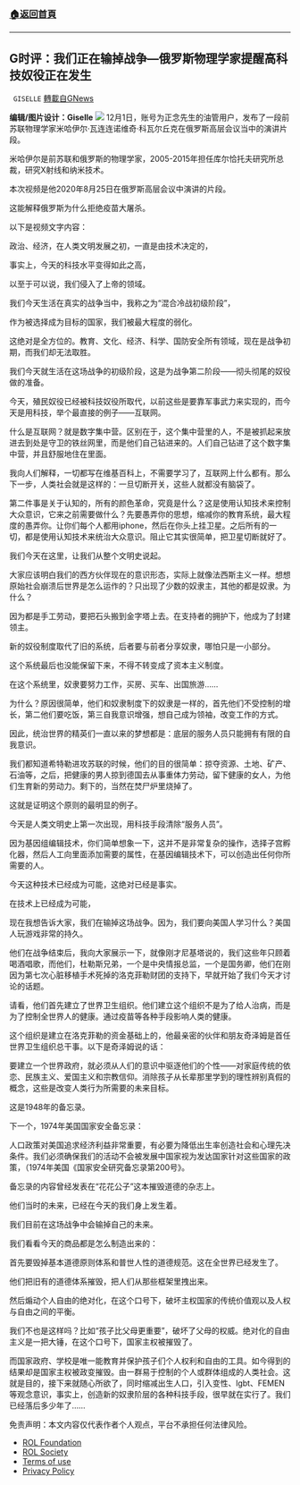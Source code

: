 ###  [:house:返回首頁](https://github.com/ourhimalayas/txt)
---


## G时评：我们正在输掉战争—俄罗斯物理学家提醒高科技奴役正在发生
` GISELLE` [轉載自GNews](https://gnews.org/zh-hans/1712037/)

**编辑/图片设计：Giselle**
![](https://assets.gnews.org/wp-content/uploads/2021/12/12.1.png)
12月1日，账号为正念先生的油管用户，发布了一段前苏联物理学家米哈伊尔·瓦连连诺维奇·科瓦尔丘克在俄罗斯高层会议当中的演讲片段。

米哈伊尔是前苏联和俄罗斯的物理学家，2005-2015年担任库尔恰托夫研究所总裁，研究X射线和纳米技术。

本次视频是他2020年8月25日在俄罗斯高层会议中演讲的片段。

这能解释俄罗斯为什么拒绝疫苗大屠杀。

以下是视频文字内容：

政治、经济，在人类文明发展之初，一直是由技术决定的，

事实上，今天的科技水平变得如此之高，

以至于可以说，我们侵入了上帝的领域。

我们今天生活在真实的战争当中，我称之为“混合冷战初级阶段”，

作为被选择成为目标的国家，我们被最大程度的弱化。

这绝对是全方位的。教育、文化、经济、科学、国防安全所有领域，现在是战争初期，而我们却无法取胜。

我们今天就生活在这场战争的初级阶段，这是为战争第二阶段——彻头彻尾的奴役做的准备。

今天，殖民奴役已经被科技奴役所取代，以前这些是要靠军事武力来实现的，而今天是用科技，举个最直接的例子——互联网。

什么是互联网？就是数字集中营。区别在于，这个集中营里的人，不是被抓起来放进去到处是守卫的铁丝网里，而是他们自己钻进来的。人们自己钻进了这个数字集中营，并且舒服地住在里面。

我向人们解释，一切都写在维基百科上，不需要学习了，互联网上什么都有。那么下一步，人类社会就是这样的：一旦切断开关，这些人就都没有脑袋了。

第二件事是关于认知的，所有的颜色革命，究竟是什么？这是使用认知技术来控制大众意识，它来之前需要做什么？先要愚弄你的思想，缩减你的教育系统，最大程度的愚弄你。让你们每个人都用iphone，然后在你头上挂卫星。之后所有的一切，都是使用认知技术来统治大众意识。阻止它其实很简单，把卫星切断就好了。

我们今天在这里，让我们从整个文明史说起。

大家应该明白我们的西方伙伴现在的意识形态，实际上就像法西斯主义一样。想想原始社会崩溃后世界是怎么运作的？只出现了少数的奴隶主，其他的都是奴隶。为什么？

因为都是手工劳动，要把石头搬到金字塔上去。在支持者的拥护下，他成为了封建领主。

新的奴役制度取代了旧的系统，后者要与前者分享奴隶，哪怕只是一小部分。

这个系统最后也没能保留下来，不得不转变成了资本主义制度。

在这个系统里，奴隶要努力工作，买房、买车、出国旅游……

为什么？原因很简单，他们和奴隶制度下的奴隶是一样的，首先他们不受控制的增长，第二他们要吃饭，第三自我意识增强，想自己成为领袖，改变工作的方式。

因此，统治世界的精英们一直以来的梦想都是：底层的服务人员只能拥有有限的自我意识。

我们都知道希特勒进攻苏联的时候，他们的目的很简单：掠夺资源、土地、矿产、石油等，之后，把健康的男人掠到德国去从事重体力劳动，留下健康的女人，为他们生育新的劳动力。剩下的，当然在焚尸炉里烧掉了。

这就是证明这个原则的最明显的例子。

今天是人类文明史上第一次出现，用科技手段清除“服务人员”。

因为基因组编辑技术，你们简单想象一下，这并不是非常复杂的操作，选择子宫孵化器，然后人工向里面添加需要的属性，在基因编辑技术下，可以创造出任何你所需要的人。

今天这种技术已经成为可能，这绝对已经是事实。

在技术上已经成为可能，

现在我想告诉大家，我们在输掉这场战争。因为，我们要向美国人学习什么？美国人玩游戏非常的持久。

他们在战争结束后，我向大家展示一下，就像刚才尼基塔说的，我们这些年只顾着喝酒唱歌，而他们，杜勒斯兄弟，一个是中央情报总监，一个是国务卿，他们在刚因为第七次心脏移植手术死掉的洛克菲勒财团的支持下，早就开始了我们今天才讨论的话题。

请看，他们首先建立了世界卫生组织。他们建立这个组织不是为了给人治病，而是为了控制全世界人的健康。通过疫苗等各种手段影响人类的健康。

这个组织是建立在洛克菲勒的资金基础上的，他最亲密的伙伴和朋友奇泽姆是首任世界卫生组织总干事。以下是奇泽姆说的话：

要建立一个世界政府，就必须从人们的意识中驱逐他们的个性——对家庭传统的依恋、民族主义、爱国主义和宗教信仰。消除孩子从长辈那里学到的理性辨别真假的概念，这些是改变人类行为所需要的未来目标。

这是1948年的备忘录。

下一个，1974年美国国家安全备忘录：

人口政策对美国追求经济利益非常重要，有必要为降低出生率创造社会和心理先决条件。我们必须确保我们的活动不会被发展中国家视为发达国家针对这些国家的政策，（1974年美国《国家安全研究备忘录第200号》。

备忘录的内容曾经发表在“花花公子”这本摧毁道德的杂志上。

他们当时的未来，已经在今天的我们身上发生着。

我们目前在这场战争中会输掉自己的未来。

我们看看今天的商品都是怎么制造出来的：

首先要毁掉基本道德原则体系和普世人性的道德规范。这在全世界已经发生了。

他们把旧有的道德体系摧毁，把人们从那些框架里拽出来。

然后煽动个人自由的绝对化，在这个口号下，破坏主权国家的传统价值观以及人权与自由之间的平衡。

我们不也是这样吗？比如“孩子比父母更重要”，破坏了父母的权威。绝对化的自由主义是一把大锤，在这个口号下，国家主权被摧毁了。

而国家政府、学校是唯一能教育并保护孩子们个人权利和自由的工具。如今得到的结果却是国家主权被政变摧毁。由一群易于控制的个人或群体组成的人类社会。这就是目的，接下来就随心所欲了，同时缩减出生人口，引入变性、lgbt、FEMEN等观念意识，事实上，创造新的奴隶阶层的各种科技手段，很早就在实行了。我们已经落后多少年了……



 

免责声明：本文内容仅代表作者个人观点，平台不承担任何法律风险。

- [ROL Foundation](https://rolfoundation.org/)
- [ROL Society](https://rolsociety.org/)
- [Terms of use](https://gnews.org/terms-of-use-3/)
- [Privacy Policy](https://gnews.org/privacy-policy/)
